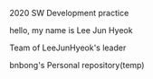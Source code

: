 2020 SW Development practice

hello, my name is Lee Jun Hyeok

Team of LeeJunHyeok's leader

bnbong's Personal repository(temp)
